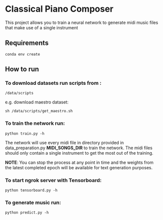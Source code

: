 # Classical Piano Composer

This project allows you to train a neural network to generate midi music files that make use of a single instrument

## Requirements

```
conda env create
```
## How to run

### To download datasets run scripts from :
```
/data/scripts
```
e.g. download maestro dataset:

```
sh /data/scripts/get_maestro.sh
```

### To train the network run:

```
python train.py -h
```

The network will use every midi file in directory provided in data_preparation.py **MIDI_SONGS_DIR** to train the network. The midi files should only contain a single instrument to get the most out of the training.

**NOTE**: You can stop the process at any point in time and the weights from the latest completed epoch will be available for text generation purposes.

### To start ngrok server with Tensorboard:

```
python tensorboard.py -h
```

### To generate music run:

```
python predict.py -h
```